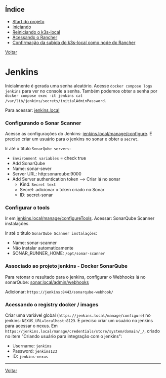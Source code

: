 ## Índice

* [Start do projeto](#start-do-projeto)
* [Iniciando](#iniciando)
* [Reiniciando o k3s-local](#reiniciando-o-k3s-local)
* [Acessando o Rancher](#acessando-o-rancher)
* [Confirmação da subida do k3s-local como node do Rancher](#confirmação-da-subida-do-k3s-local-como-node-do-rancher)

[Voltar](../../README.md)

# Jenkins

Inicialmente é gerada uma senha aleatório. Acesse `docker compose logs jenkins` para ver no console a senha. Também podemos obter a senha por `docker compose exec -it jenkins cat /var/lib/jenkins/secrets/initialAdminPassword`.

Para acessar: [jenkins.local](http://jenkins.local)

### Configurando o Sonar Scanner

Acesse as configurações do Jenkins: [jenkins.local/manage/configure](http://jenkins.local/manage/configure). É preciso criar um usuário para o jenkins no sonar e obter a `secret`.

Ir até o título `SonarQube servers`:
- `Environment variables` = check true
- Add SonarQube
- Name: sonar-sever
- Server URL: http:sonarqube:9000
- Add Server authentication token --> Criar lá no sonar
  - Kind: `Secret text`
  - Secret: adicionar o token criado no Sonar
  - ID: secret-sonar

### Configurar o tools

Ir em [jenkins.local/manage/configureTools](http://jenkins.local/manage/configureTools/). Acessar: SonarQube Scanner instalações.

Ir até o título `SonarQube Scanner instalações`:
- Name: sonar-scanner
- Não instalar automaticamente
- SONAR_RUNNER_HOME: `/opt/sonar-scanner`

### Associado ao projeto jenkins - Docker SonarQube

Para retonar o resultado para o jenkins, configurar o Webhooks lá no sonarQube: [sonar.local/admin/webhooks](http://sonar.local/admin/webhooks)

Adicionar: `https://jenkins:8443/sonarqube-webhook/`

### Acessando o registry docker / images

Criar uma variável global (`https://jenkins.local/manage/configure`) no jenkins: `NEXUS_URL=localhost:8123`.
É preciso criar um usuário no jenkins para acessar o nexus. Em `https://jenkins.local/manage/credentials/store/system/domain/_/`, criado no item "Criando usuário para integração com o jenkins":

- Username: `jenkins`
- Password: `jenkins123`
- ID: `jenkins-nexus`

---
[Voltar](../../README.md)